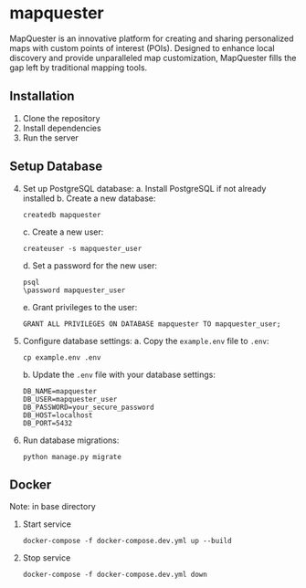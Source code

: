 # mapquester
MapQuester is an innovative platform for creating and sharing personalized maps with custom points of interest (POIs). Designed to enhance local discovery and provide unparalleled map customization, MapQuester fills the gap left by traditional mapping tools.

## Installation

1. Clone the repository
2. Install dependencies
3. Run the server   

## Setup Database

4. Set up PostgreSQL database:
   a. Install PostgreSQL if not already installed
   b. Create a new database:
      ```
      createdb mapquester
      ```
   c. Create a new user:
      ```
      createuser -s mapquester_user
      ```
   d. Set a password for the new user:
      ```
      psql
      \password mapquester_user
      ```
   e. Grant privileges to the user:
      ```
      GRANT ALL PRIVILEGES ON DATABASE mapquester TO mapquester_user;
      ```

5. Configure database settings:
   a. Copy the `example.env` file to `.env`:
      ```
      cp example.env .env
      ```
   b. Update the `.env` file with your database settings:
      ```
      DB_NAME=mapquester
      DB_USER=mapquester_user
      DB_PASSWORD=your_secure_password
      DB_HOST=localhost
      DB_PORT=5432
      ```

6. Run database migrations:
   ```
   python manage.py migrate
   ```

## Docker
Note: in base directory
1. Start service
   ```
   docker-compose -f docker-compose.dev.yml up --build
   ```
2. Stop service
   ```
   docker-compose -f docker-compose.dev.yml down
   ```